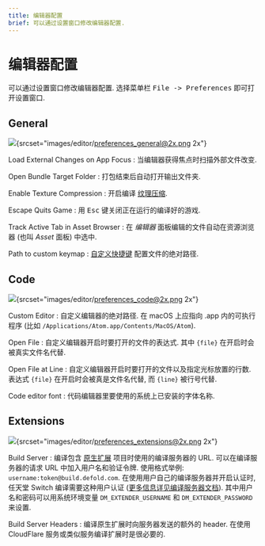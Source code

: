 ```yaml
---
title: 编辑器配置
brief: 可以通过设置窗口修改编辑器配置.
---
```


# 编辑器配置

可以通过设置窗口修改编辑器配置. 选择菜单栏 <kbd>File -> Preferences</kbd> 即可打开设置窗口.

## General

![](images/editor/preferences_general.png){srcset="images/editor/preferences_general@2x.png 2x"}

Load External Changes on App Focus
: 当编辑器获得焦点时扫描外部文件改变.

Open Bundle Target Folder
: 打包结束后自动打开输出文件夹.

Enable Texture Compression
: 开启编译 [纹理压缩](/manuals/texture-profiles).

Escape Quits Game
: 用 <kbd>Esc</kbd> 键关闭正在运行的编译好的游戏.

Track Active Tab in Asset Browser
: 在 *编辑器* 面板编辑的文件自动在资源浏览器 (也叫 *Asset* 面板) 中选中.

Path to custom keymap
: [自定义快捷键](/manuals/editor-keyboard-shortcuts) 配置文件的绝对路径.


## Code

![](images/editor/preferences_code.png){srcset="images/editor/preferences_code@2x.png 2x"}

Custom Editor
: 自定义编辑器的绝对路径. 在 macOS 上应指向 .app 内的可执行程序 (比如 `/Applications/Atom.app/Contents/MacOS/Atom`).

Open File
: 自定义编辑器开启时要打开的文件的表达式. 其中 `{file}` 在开启时会被真实文件名代替.

Open File at Line
: 自定义编辑器开启时要打开的文件以及指定光标放置的行数. 表达式 `{file}` 在开启时会被真是文件名代替, 而 `{line}` 被行号代替.

Code editor font
: 代码编辑器里要使用的系统上已安装的字体名称.


## Extensions

![](images/editor/preferences_extensions.png){srcset="images/editor/preferences_extensions@2x.png 2x"}

Build Server
: 编译包含 [原生扩展](/manuals/extensions) 项目时使用的编译服务器的 URL. 可以在编译服务器的请求 URL 中加入用户名和验证令牌. 使用格式举例: `username:token@build.defold.com`. 在使用用户自己的编译服务器并开启认证时, 任天堂 Switch 编译需要这种用户认证 ([更多信息详见编译服务器文档](https://github.com/defold/extender/blob/dev/README_SECURITY.md)). 其中用户名和密码可以用系统环境变量 `DM_EXTENDER_USERNAME` 和 `DM_EXTENDER_PASSWORD` 来设置.

Build Server Headers
: 编译原生扩展时向服务器发送的额外的 header. 在使用 CloudFlare 服务或类似服务编译扩展时是很必要的.